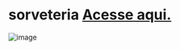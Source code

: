 # sorveteria <a href="paulovarrone.github.io/sorveteria/" target="_blank">Acesse aqui.</a>

![image](https://user-images.githubusercontent.com/100317569/216985859-5ab14ac8-fcca-49c3-83c7-6755f6d62b0a.png)
